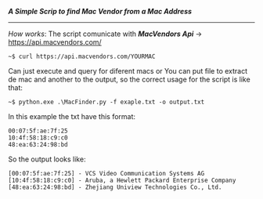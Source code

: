 ***A Simple Scrip to find  Mac Vendor from a Mac Address***
***

*How works*:
The script comunicate with ***MacVendors Api***  -> https://api.macvendors.com/

```
~$ curl https://api.macvendors.com/YOURMAC 
```

Can just execute and query for diferent macs or You can put file to extract de mac and another to the output, so the correct usage for the script is like that:

```
~$ python.exe .\MacFinder.py -f exaple.txt -o output.txt
```

In this example the txt have this format:

```
00:07:5f:ae:7f:25
10:4f:58:18:c9:c0
48:ea:63:24:98:bd

```

So the output looks like:

```
[00:07:5f:ae:7f:25] - VCS Video Communication Systems AG
[10:4f:58:18:c9:c0] - Aruba, a Hewlett Packard Enterprise Company
[48:ea:63:24:98:bd] - Zhejiang Uniview Technologies Co., Ltd.
```
